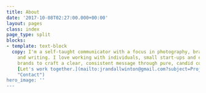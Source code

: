 ```yaml
---
title: About
date: '2017-10-08T02:27:00.000+00:00'
layout: pages
class: index
page_type: split
blocks:
- template: text-block
  copy: I'm a self-taught communicator with a focus in photography, branding, strategy,
    and writing. I love working with individuals, small start-ups and established
    brands to craft a clear, consistent message through pure, candid collaboration.
    [Let's work together.](mailto:jrandallwinton@gmail.com?subject=Project Inquiry
    "Contact")
hero_image: ''
---
```

